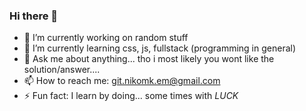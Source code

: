 ### Hi there 👋

<!--
**nikomk1999/nikomk1999** is a ✨ _special_ ✨ repository because its `README.md` (this file) appears on your GitHub profile.

Here are some ideas to get you started:
-->
- 🔭 I’m currently working on random stuff
- 🌱 I’m currently learning css, js, fullstack (programming in general)
- 💬 Ask me about anything... tho i most likely you wont like the solution/answer....
- 📫 How to reach me: git.nikomk.em@gmail.com
- ⚡ Fun fact: I learn by doing... some times with *LUCK*
<!-- 
- 👯 I’m looking to collaborate on ...
- 🤔 I’m looking for help with ...
- 😄 Pronouns: ...

-->
